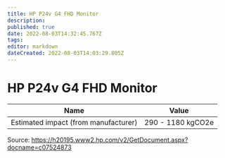 ```yaml
---
title: HP P24v G4 FHD Monitor
description: 
published: true
date: 2022-08-03T14:32:45.767Z
tags: 
editor: markdown
dateCreated: 2022-08-03T14:03:29.805Z
---
```


# HP P24v G4 FHD Monitor

| Name | Value |
| ----------- | ----------- |
| Estimated impact (from manufacturer) | 290 - 1180 kgCO2e |

Source: https://h20195.www2.hp.com/v2/GetDocument.aspx?docname=c07524873